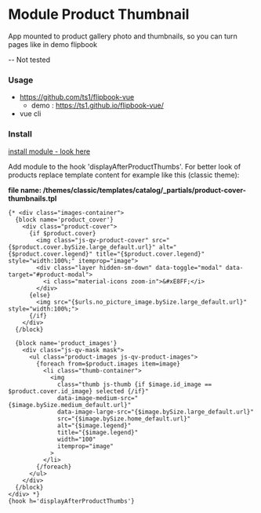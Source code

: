 # Module Product Thumbnail

App mounted to product gallery photo and thumbnails, so you can turn pages like in demo flipbook

-- Not tested

### Usage
* https://github.com/ts1/flipbook-vue
    * demo : https://ts1.github.io/flipbook-vue/
* vue cli

### Install
[install module - look here](https://github.com/damian-pm/prestashop_examples/tree/master/SimpleInstall.md)

Add module to the hook 'displayAfterProductThumbs'.
For better look of products replace template content for example like this (classic theme):

**file name: /themes/classic/templates/catalog/_partials/product-cover-thumbnails.tpl**
```smarty
{* <div class="images-container">
  {block name='product_cover'}
    <div class="product-cover">
      {if $product.cover}
        <img class="js-qv-product-cover" src="{$product.cover.bySize.large_default.url}" alt="{$product.cover.legend}" title="{$product.cover.legend}" style="width:100%;" itemprop="image">
        <div class="layer hidden-sm-down" data-toggle="modal" data-target="#product-modal">
          <i class="material-icons zoom-in">&#xE8FF;</i>
        </div>
      {else}
        <img src="{$urls.no_picture_image.bySize.large_default.url}" style="width:100%;">
      {/if}
    </div>
  {/block}

  {block name='product_images'}
    <div class="js-qv-mask mask">
      <ul class="product-images js-qv-product-images">
        {foreach from=$product.images item=image}
          <li class="thumb-container">
            <img
              class="thumb js-thumb {if $image.id_image == $product.cover.id_image} selected {/if}"
              data-image-medium-src="{$image.bySize.medium_default.url}"
              data-image-large-src="{$image.bySize.large_default.url}"
              src="{$image.bySize.home_default.url}"
              alt="{$image.legend}"
              title="{$image.legend}"
              width="100"
              itemprop="image"
            >
          </li>
        {/foreach}
      </ul>
    </div>
  {/block}
</div> *}
{hook h='displayAfterProductThumbs'}
```
